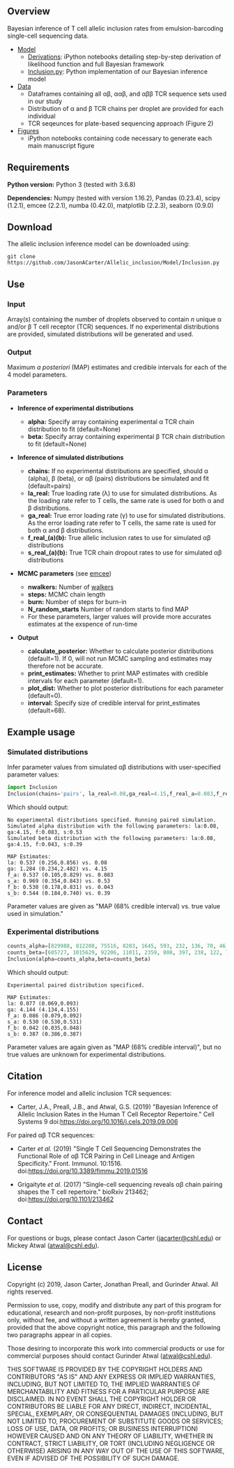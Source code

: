 ## Overview

Bayesian inference of T cell allelic inclusion rates from emulsion-barcoding single-cell sequencing data. 

* [Model](https://github.com/JasonACarter/Allelic_inclusion/Model)
  * [Derivations](https://github.com/JasonACarter/Allelic_inclusion/Model/Derivations): iPython notebooks detailing step-by-step derivation of likelihood function and full Bayesian framework
  * [Inclusion.py](https://github.com/JasonACarter/Allelic_inclusion/Model/Inclusion.py): Python implementation of our Bayesian inference model
* [Data](https://github.com/JasonACarter/Allelic_inclusion/Data)
  * Dataframes containing all αβ, ααβ, and αββ TCR sequence sets used in our study
  * Distribution of α and β TCR chains per droplet are provided for each individual
  * TCR seqeunces for plate-based sequencing approach (Figure 2)
* [Figures](https://github.com/JasonACarter/Allelic_inclusion/Figures)
  * iPython notebooks containing code necessary to generate each main manuscript figure
    
## Requirements
**Python version:** Python 3 (tested with 3.6.8)

**Dependencies:** Numpy (tested with version 1.16.2), Pandas (0.23.4), scipy (1.2.1), emcee (2.2.1), numba (0.42.0), matplotlib (2.2.3), seaborn (0.9.0)


## Download

The allelic inclusion inference model can be downloaded using:

```git clone https://github.com/JasonACarter/Allelic_inclusion/Model/Inclusion.py```

## Use 

### Input
Array(s) containing the number of droplets observed to contain *n* unique α and/or β T cell receptor (TCR) sequences. If no experimental distributions are provided, simulated distributions will be generated and used. 

### Output

Maximum *a posteriori* (MAP) estimates and credible intervals for each of the 4 model parameters. 

### Parameters

* **Inference of experimental distributions**
  * **alpha:** Specify array containing experimental α TCR chain distribution to fit (default=None)
  * **beta:** Specify array containing experimental β TCR chain distribution to fit (default=None)
  
* **Inference of simulated distributions**
  * **chains:** If no experimental distributions are specified, should α (alpha), β (beta), or αβ (pairs) distributions be simulated and fit (default=pairs)
  * **la_real:** True loading rate (λ) to use for simulated distributions. As the loading rate refer to T cells, the same rate is used for both α and β distributions. 
  * **ga_real:** True error loading rate (γ) to use for simulated distributions. As the error loading rate refer to T cells, the same rate is used for both α and β distributions. 
  * **f_real_(a)(b):** True allelic inclusion rates to use for simulated αβ distributions
  * **s_real_(a)(b):** True TCR chain dropout rates to use for simulated αβ distributions

* **MCMC parameters** (see [emcee](https://emcee.readthedocs.io/en/stable/))
  * **nwalkers:** Number of [walkers](https://emcee.readthedocs.io/en/stable/user/faq/#what-are-walkers)
  * **steps:** MCMC chain length
  * **burn:** Number of steps for burn-in
  * **N_random_starts** Number of random starts to find MAP
  * For these parameters, larger values will provide more accurates estimates at the exspence of run-time
  
 * **Output**  
    * **calculate_posterior:** Whether to calculate posterior distributions (default=1). If 0, will not run MCMC sampling and estimates may therefore not be accurate.  
    * **print_estimates:** Whether to print MAP estimates with credible intervals for each parameter (default=1).
    * **plot_dist:** Whether to plot posterior distributions for each parameter (default=0).
    * **interval:** Specify size of credible interval for print_estimates (default=68).
 
## Example usage 

### Simulated distributions

Infer parameter values from simulated αβ distributions with user-specified parameter values: 
```Python
import Inclusion
Inclusion(chains='pairs', la_real=0.08,ga_real=4.15,f_real_a=0.083,f_real_b=0.043,s_real_a=0.53,s_real_b=0.39)
```
Which should output: 

```
No experimental distributions specified. Running paired simulation. 
Simulated alpha distribution with the following parameters: la:0.08, ga:4.15, f:0.083, s:0.53 
Simulated beta distribution with the following parameters: la:0.08, ga:4.15, f:0.043, s:0.39 

MAP Estimates:
la: 0.537 (0.256,0.856) vs. 0.08
ga: 1.284 (0.234,2.482) vs. 4.15
f_a: 0.537 (0.105,0.829) vs. 0.083
s_a: 0.969 (0.354,0.843) vs. 0.53
f_b: 0.530 (0.178,0.831) vs. 0.043
s_b: 0.544 (0.184,0.740) vs. 0.39
```
Parameter values are given as "MAP (68% credible interval) vs. true value used in simulation."

### Experimental distributions

```Python
counts_alpha=[829988, 812208, 75516, 8203, 1645, 593, 232, 136, 70, 46, 24, 12]
counts_beta=[605727, 1015629, 92206, 11011, 2359, 808, 397, 238, 122, 76, 55, 25]
Inclusion(alpha=counts_alpha,beta=counts_beta)
```

Which should output: 

```
Experimental paired distribution specificed. 

MAP Estimates:
la: 0.077 (0.069,0.093)
ga: 4.144 (4.134,4.155)
f_a: 0.086 (0.079,0.092)
s_a: 0.530 (0.530,0.531)
f_b: 0.042 (0.035,0.048)
s_b: 0.387 (0.386,0.387)
```
Parameter values are again given as "MAP (68% credible interval)", but no true values are unknown for experimental distributions. 

## Citation

For inference model and allelic inclusion TCR sequences:

* Carter, J.A., Preall, J.B., and Atwal, G.S. (2019) "Bayesian Inference of Allelic Inclusion Rates in the Human T Cell Receptor Repertoire." Cell Systems 9 doi:https://doi.org/10.1016/j.cels.2019.09.006

For paired αβ TCR sequences: 

* Carter *et al.* (2019) "Single T Cell Sequencing Demonstrates the Functional Role of αβ TCR Pairing in Cell Lineage and Antigen Specificity." Front. Immunol. 10:1516. doi:https://doi.org/10.3389/fimmu.2019.01516

* Grigaityte *et al.* (2017) "Single-cell sequencing reveals αβ chain pairing shapes the T cell repertoire." bioRxiv 213462; doi:https://doi.org/10.1101/213462

## Contact

For questions or bugs, please contact Jason Carter (jacarter@cshl.edu) or Mickey Atwal (atwal@cshl.edu). 

## License

Copyright (c) 2019, Jason Carter, Jonathan Preall, and Gurinder Atwal. 
All rights reserved.

Permission to use, copy, modify and distribute any part of this program for educational, research and non-profit purposes, by non-profit institutions only, without fee, and without a written agreement is hereby granted, provided that the above copyright notice, this paragraph and the following two paragraphs appear in all copies.

Those desiring to incorporate this work into commercial products or use for commercial purposes should contact Gurinder Atwal (atwal@cshl.edu). 

THIS SOFTWARE IS PROVIDED BY THE COPYRIGHT HOLDERS AND CONTRIBUTORS "AS IS"
AND ANY EXPRESS OR IMPLIED WARRANTIES, INCLUDING, BUT NOT LIMITED TO, THE
IMPLIED WARRANTIES OF MERCHANTABILITY AND FITNESS FOR A PARTICULAR PURPOSE ARE
DISCLAIMED. IN NO EVENT SHALL THE COPYRIGHT HOLDER OR CONTRIBUTORS BE LIABLE
FOR ANY DIRECT, INDIRECT, INCIDENTAL, SPECIAL, EXEMPLARY, OR CONSEQUENTIAL
DAMAGES (INCLUDING, BUT NOT LIMITED TO, PROCUREMENT OF SUBSTITUTE GOODS OR
SERVICES; LOSS OF USE, DATA, OR PROFITS; OR BUSINESS INTERRUPTION) HOWEVER
CAUSED AND ON ANY THEORY OF LIABILITY, WHETHER IN CONTRACT, STRICT LIABILITY,
OR TORT (INCLUDING NEGLIGENCE OR OTHERWISE) ARISING IN ANY WAY OUT OF THE USE
OF THIS SOFTWARE, EVEN IF ADVISED OF THE POSSIBILITY OF SUCH DAMAGE.

